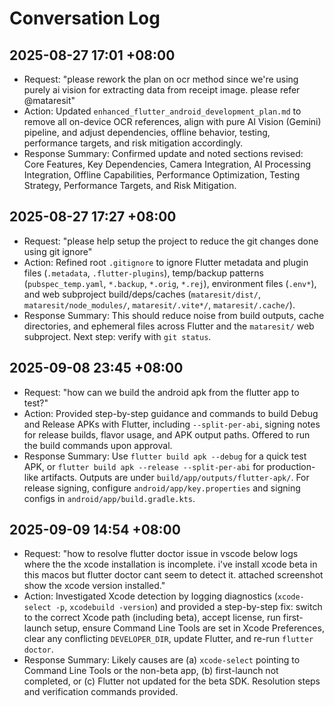 # Conversation Log

## 2025-08-27 17:01 +08:00

- Request: "please rework the plan on ocr method since we're using purely ai vision for extracting data from receipt image. please refer @mataresit"
- Action: Updated `enhanced_flutter_android_development_plan.md` to remove all on-device OCR references, align with pure AI Vision (Gemini) pipeline, and adjust dependencies, offline behavior, testing, performance targets, and risk mitigation accordingly.
- Response Summary: Confirmed update and noted sections revised: Core Features, Key Dependencies, Camera Integration, AI Processing Integration, Offline Capabilities, Performance Optimization, Testing Strategy, Performance Targets, and Risk Mitigation.

## 2025-08-27 17:27 +08:00

- Request: "please help setup the project to reduce the git changes done using git ignore"
- Action: Refined root `.gitignore` to ignore Flutter metadata and plugin files (`.metadata`, `.flutter-plugins`), temp/backup patterns (`pubspec_temp.yaml`, `*.backup`, `*.orig`, `*.rej`), environment files (`.env*`), and web subproject build/deps/caches (`mataresit/dist/`, `mataresit/node_modules/`, `mataresit/.vite*/`, `mataresit/.cache/`).
- Response Summary: This should reduce noise from build outputs, cache directories, and ephemeral files across Flutter and the `mataresit/` web subproject. Next step: verify with `git status`.

## 2025-09-08 23:45 +08:00

- Request: "how can we build the android apk from the flutter app to test?"
- Action: Provided step-by-step guidance and commands to build Debug and Release APKs with Flutter, including `--split-per-abi`, signing notes for release builds, flavor usage, and APK output paths. Offered to run the build commands upon approval.
- Response Summary: Use `flutter build apk --debug` for a quick test APK, or `flutter build apk --release --split-per-abi` for production-like artifacts. Outputs are under `build/app/outputs/flutter-apk/`. For release signing, configure `android/app/key.properties` and signing configs in `android/app/build.gradle.kts`.

## 2025-09-09 14:54 +08:00

- Request: "how to resolve flutter doctor issue in vscode below logs where the the xcode installation is incomplete. i've install xcode beta in this macos but flutter doctor cant seem to detect it. attached screenshot show the xcode version installed."
- Action: Investigated Xcode detection by logging diagnostics (`xcode-select -p`, `xcodebuild -version`) and provided a step-by-step fix: switch to the correct Xcode path (including beta), accept license, run first-launch setup, ensure Command Line Tools are set in Xcode Preferences, clear any conflicting `DEVELOPER_DIR`, update Flutter, and re-run `flutter doctor`.
- Response Summary: Likely causes are (a) `xcode-select` pointing to Command Line Tools or the non-beta app, (b) first-launch not completed, or (c) Flutter not updated for the beta SDK. Resolution steps and verification commands provided.
